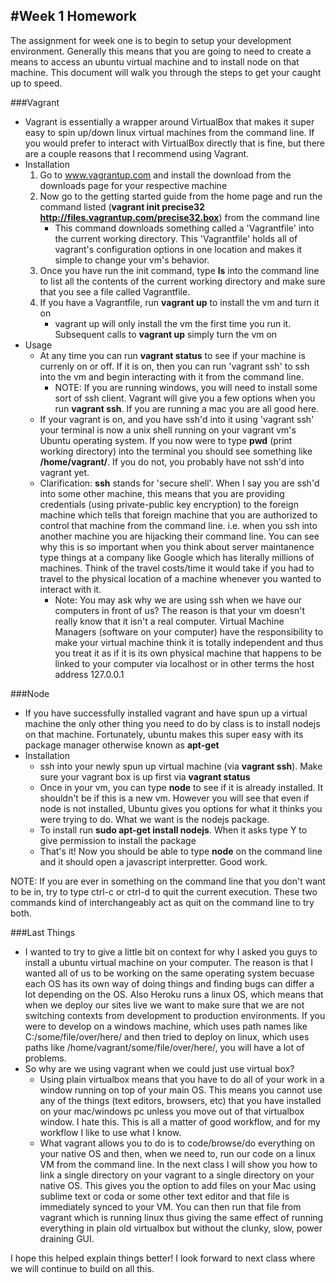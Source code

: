 #Week 1 Homework
---

The assignment for week one is to begin to setup your development environment. Generally this means that you are going to need to create a means to access an ubuntu virtual machine and to install node on that machine. This document will walk you through the steps to get your caught up to speed.

###Vagrant
* Vagrant is essentially a wrapper around VirtualBox that makes it super easy to spin up/down linux virtual machines from the command line. If you would prefer to interact with VirtualBox directly that is fine, but there are a couple reasons that I recommend using Vagrant.
* Installation
	1. Go to www.vagrantup.com and install the download from the downloads page for your respective machine
	2. Now go to the getting started guide from the home page and run the command listed (**vagrant init precise32 http://files.vagrantup.com/precise32.box**) from the command line
		* This command downloads something called a 'Vagrantfile' into the current working directory. This 'Vagrantfile' holds all of vagrant's configuration options in one location and makes it simple to change your vm's behavior.
	3. Once you have run the init command, type **ls** into the command line to list all the contents of the current working directory and make sure that you see a file called Vagrantfile.
	4. If you have a Vagrantfile, run **vagrant up** to install the vm and turn it on
		* vagrant up will only install the vm the first time you run it. Subsequent calls to **vagrant up** simply turn the vm on
* Usage
	* At any time you can run **vagrant status** to see if your machine is currenly on or off. If it is on, then you can run 'vagrant ssh' to ssh into the vm and begin interacting with it from the command line.
		* NOTE: If you are running windows, you will need to install some sort of ssh client. Vagrant will give you a few options when you run **vagrant ssh**.  If you are running a mac you are all good here.
	* If your vagrant is on, and you have ssh'd into it using 'vagrant ssh' your terminal is now a unix shell running on your vagrant vm's Ubuntu operating system. If you now were to type **pwd** (print working directory) into the terminal you should see something like **/home/vagrant/**. If you do not, you probably have not ssh'd into vagrant yet.
	* Clarification: **ssh** stands for 'secure shell'. When I say you are ssh'd into some other machine, this means that you are providing credentials (using private-public key encryption) to the foreign machine which tells that foreign machine that you are authorized to control that machine from the command line. i.e. when you ssh into another machine you are hijacking their command line. You can see why this is so important when you think about server maintanence type things at a company like Google which has literally millions of machines. Think of the travel costs/time it would take if you had to travel to the physical location of a machine whenever you wanted to interact with it.
		* Note: You may ask why we are using ssh when we have our computers in front of us? The reason is that your vm doesn't really know that it isn't a real computer. Virtual Machine Managers (software on your computer) have the responsibility to make your virtual machine think it is totally independent and thus you treat it as if it is its own physical machine that happens to be linked to your computer via localhost or in other terms the host address 127.0.0.1

###Node
* If you have successfully installed vagrant and have spun up a virtual machine the only other thing you need to do by class is to install nodejs on that machine. Fortunately, ubuntu makes this super easy with its package manager otherwise known as **apt-get**
* Installation
	* ssh into your newly spun up virtual machine (via **vagrant ssh**). Make sure your vagrant box is up first via **vagrant status**
	* Once in your vm, you can type **node** to see if it is already installed. It shouldn't be if this is a new vm. However you will see that even if node is not installed, Ubuntu gives you options for what it thinks you were trying to do. What we want is the nodejs package. 
	* To install run **sudo apt-get install nodejs**. When it asks type Y to give permission to install the package
	* That's it! Now you should be able to type **node** on the command line and it should open a javascript interpretter. Good work.

NOTE: If you are ever in something on the command line that you don't want to be in, try to type ctrl-c or ctrl-d to quit the current execution. These two commands kind of interchangeably act as quit on the command line to try both.

###Last Things
* I wanted to try to give a little bit on context for why I asked you guys to install a ubuntu virtual machine on your computer. The reason is that I wanted all of us to be working on the same operating system becuase each OS has its own way of doing things and finding bugs can differ a lot depending on the OS. Also Heroku runs a linux OS, which means that when we deploy our sites live we want to make sure that we are not switching contexts from development to production environments. If you were to develop on a windows machine, which uses path names like C:/some/file/over/here/ and then tried to deploy on linux, which uses paths like /home/vagrant/some/file/over/here/, you will have a lot of problems.
* So why are we using vagrant when we could just use virtual box?
	* Using plain virtualbox means that you have to do all of your work in a window running on top of your main OS. This means you cannot use any of the things (text editors, browsers, etc) that you have installed on your mac/windows pc unless you move out of that virtualbox window. I hate this. This is all a matter of good workflow, and for my workflow I like to use what I know.
	* What vagrant allows you to do is to code/browse/do everything on your native OS and then, when we need to, run our code on a linux VM from the command line. In the next class I will show you how to link a single directory on your vagrant to a single directory on your native OS. This gives you the option to add files on your Mac using sublime text or coda or some other text editor and that file is immediately synced to your VM. You can then run that file from vagrant which is running linux thus giving the same effect of running everything in plain old virtualbox but without the clunky, slow, power draining GUI.
	
I hope this helped explain things better! I look forward to next class where we will continue to build on all this.